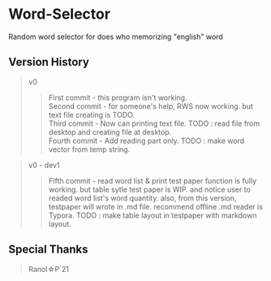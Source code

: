 # Word-Selector
Random word selector for does who memorizing "english" word 

## Version History 
 > v0
 >> First commit - this program isn't working.  
 >> Second commit - for someone's help, RWS now working. but text file creating is TODO.  
 >> Third commit - Now can printing text file. TODO : read file from desktop and creating file at desktop.  
 >> Fourth commit - Add reading part only. TODO : make word vector from temp string.  
 
 > v0 - dev1  
 >> Fifth commit - read word list & print test paper function is fully working. but table sytle test paper is WIP.
 >>                		  	and notice user to readed word list's word quantity. also, from this version, testpaper will wrote in .md file.
 >>                			  recommend offline .md reader is Typora. TODO : make table layout in testpaper with markdown layout.  


## Special Thanks
 > Ranol☆P`21
